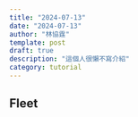 ```yaml
---
title: "2024-07-13"
date: "2024-07-13"
author: "林協霆"
template: post
draft: true
description: "這個人很懶不寫介紹"
category: tutorial
---
```



## Fleet
